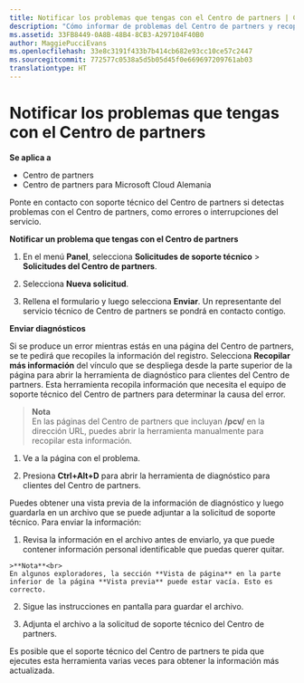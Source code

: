 ```yaml
---
title: Notificar los problemas que tengas con el Centro de partners | Centro de partners
description: "Cómo informar de problemas del Centro de partners y recopilar información de diagnóstico para nuestro equipo de soporte técnico."
ms.assetid: 33FB8449-0A8B-48B4-8CB3-A297104F40B0
author: MaggiePucciEvans
ms.openlocfilehash: 33e8c3191f433b7b414cb682e93cc10ce57c2447
ms.sourcegitcommit: 772577c0538a5d5b05d45f0e669697209761ab03
translationtype: HT
---
```

# <a name="report-problems-with-partner-center"></a>Notificar los problemas que tengas con el Centro de partners

**Se aplica a**

-  Centro de partners
-  Centro de partners para Microsoft Cloud Alemania

Ponte en contacto con soporte técnico del Centro de partners si detectas problemas con el Centro de partners, como errores o interrupciones del servicio.

**Notificar un problema que tengas con el Centro de partners**

1.  En el menú **Panel**, selecciona **Solicitudes de soporte técnico** &gt; **Solicitudes del Centro de partners**.

2.  Selecciona **Nueva solicitud**.

3.  Rellena el formulario y luego selecciona **Enviar**. Un representante del servicio técnico de Centro de partners se pondrá en contacto contigo.

**Enviar diagnósticos**

Si se produce un error mientras estás en una página del Centro de partners, se te pedirá que recopiles la información del registro. Selecciona **Recopilar más información** del vínculo que se despliega desde la parte superior de la página para abrir la herramienta de diagnóstico para clientes del Centro de partners. Esta herramienta recopila información que necesita el equipo de soporte técnico del Centro de partners para determinar la causa del error. 

>**Nota**<br>
En las páginas del Centro de partners que incluyan **/pcv/** en la dirección URL, puedes abrir la herramienta manualmente para recopilar esta información.

1.    Ve a la página con el problema.

2.    Presiona **Ctrl+Alt+D** para abrir la herramienta de diagnóstico para clientes del Centro de partners.

Puedes obtener una vista previa de la información de diagnóstico y luego guardarla en un archivo que se puede adjuntar a la solicitud de soporte técnico. Para enviar la información:

1.    Revisa la información en el archivo antes de enviarlo, ya que puede contener información personal identificable que puedas querer quitar. 

    >**Nota**<br>
    En algunos exploradores, la sección **Vista de página** en la parte inferior de la página **Vista previa** puede estar vacía. Esto es correcto.

2.    Sigue las instrucciones en pantalla para guardar el archivo.

3.    Adjunta el archivo a la solicitud de soporte técnico del Centro de partners.

Es posible que el soporte técnico del Centro de partners te pida que ejecutes esta herramienta varias veces para obtener la información más actualizada.

